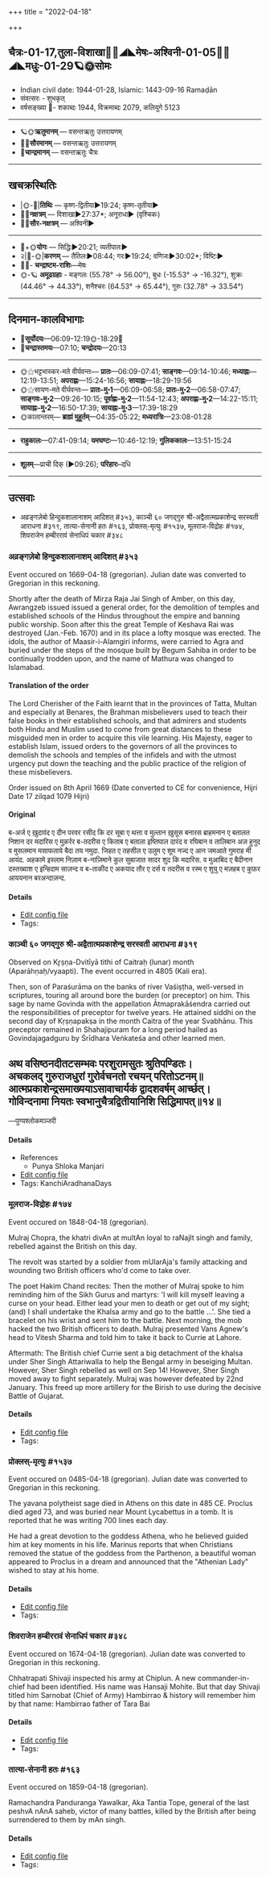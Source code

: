+++
title = "2022-04-18"

+++
## चैत्रः-01-17,तुला-विशाखा🌛🌌◢◣मेषः-अश्विनी-01-05🌌🌞◢◣मधुः-01-29🪐🌞सोमः
- Indian civil date: 1944-01-28, Islamic: 1443-09-16 Ramaḍān
- संवत्सरः - शुभकृत्
- वर्षसङ्ख्या 🌛- शकाब्दः 1944, विक्रमाब्दः 2079, कलियुगे 5123
___________________
- 🪐🌞**ऋतुमानम्** — वसन्तऋतुः उत्तरायणम्
- 🌌🌞**सौरमानम्** — वसन्तऋतुः उत्तरायणम्
- 🌛**चान्द्रमानम्** — वसन्तऋतुः चैत्रः
___________________


## खचक्रस्थितिः
- |🌞-🌛|**तिथिः** — कृष्ण-द्वितीया►19:24; कृष्ण-तृतीया►  
- 🌌🌛**नक्षत्रम्** — विशाखा►27:37*; अनूराधा► (वृश्चिकः)  
- 🌌🌞**सौर-नक्षत्रम्** — अश्विनी►  
___________________
- 🌛+🌞**योगः** — सिद्धिः►20:21; व्यतीपातः►  
- २|🌛-🌞|**करणम्** — तैतिलः►08:44; गरः►19:24; वणिजः►30:02*; विष्टिः►  
- 🌌🌛- **चन्द्राष्टम-राशिः**—मेषः  
- 🌞-🪐 **अमूढग्रहाः** - मङ्गलः (55.78° → 56.00°), बुधः (-15.53° → -16.32°), शुक्रः (44.46° → 44.33°), शनैश्चरः (64.53° → 65.44°), गुरुः (32.78° → 33.54°)
___________________


## दिनमान-कालविभागाः
- 🌅**सूर्योदयः**—06:09-12:19🌞️-18:29🌇  
- 🌛**चन्द्रास्तमयः**—07:10; **चन्द्रोदयः**—20:13  
___________________
- 🌞⚝भट्टभास्कर-मते वीर्यवन्तः— **प्रातः**—06:09-07:41; **साङ्गवः**—09:14-10:46; **मध्याह्नः**—12:19-13:51; **अपराह्णः**—15:24-16:56; **सायाह्नः**—18:29-19:56  
- 🌞⚝सायण-मते वीर्यवन्तः— **प्रातः-मु॰1**—06:09-06:58; **प्रातः-मु॰2**—06:58-07:47; **साङ्गवः-मु॰2**—09:26-10:15; **पूर्वाह्णः-मु॰2**—11:54-12:43; **अपराह्णः-मु॰2**—14:22-15:11; **सायाह्नः-मु॰2**—16:50-17:39; **सायाह्नः-मु॰3**—17:39-18:29  
- 🌞कालान्तरम्— **ब्राह्मं मुहूर्तम्**—04:35-05:22; **मध्यरात्रिः**—23:08-01:28  
___________________
- **राहुकालः**—07:41-09:14; **यमघण्टः**—10:46-12:19; **गुलिककालः**—13:51-15:24  
___________________
- **शूलम्**—प्राची दिक् (►09:26); **परिहारः**–दधि  
___________________

## उत्सवाः
- अव्रङ्गज़ेबो हिन्दुकशालानाशम् आदिशत् #३५३, काञ्ची ६० जगद्गुरु श्री-अद्वैतात्मप्रकाशेन्द्र सरस्वती आराधना #३१९, तात्या-सेनानी हतः #१६३, प्रोक्लस्-मृत्युः #१५३७, मूलराज-विद्रोहः #१७४, शिवराजेन हम्बीररावं सेनाधिपं चकार #३४८
### अव्रङ्गज़ेबो हिन्दुकशालानाशम् आदिशत् #३५३

Event occured on 1669-04-18 (gregorian). Julian date was converted to Gregorian in this reckoning. 

Shortly after the death of Mirza Raja Jai Singh of Amber, on this day, Awrangzeb issued issued a general order, for the demolition of temples and established schools of the Hindus throughout the empire and banning public worship. Soon after this the great Temple of Keshava Rai was destroyed (Jan.-Feb. 1670) and in its place a lofty mosque was erected. The idols, the author of Maasir-i-Alamgiri informs, were carried to Agra and buried under the steps of the mosque built by Begum Sahiba in order to be continually trodden upon, and the name of Mathura was changed to Islamabad.

#### Translation of the order
The Lord Cherisher of the Faith learnt that in the provinces of Tatta, Multan and especially at Benares, the Brahman misbelievers used to teach their false books in their established schools, and that admirers and students both Hindu and Muslim used to come from great distances to these misguided men in order to acquire this vile learning. His Majesty, eager to establish Islam, issued orders to the governors of all the provinces to demolish the schools and temples of the infidels and with the utmost urgency put down the teaching and the public practice of the religion of these misbelievers.

Order issued on 8th April 1669 (Date converted to CE for convenience, Hijri Date 17 zilqad 1079 Hijri)

#### Original
ब-अर्ज ए ख़ुदावंद ए दीन परवर रसीद कि दर सूबा ए थत्ता व मुल्तान ख़ुसूस बनारस ब्राहमनान ए बतालत निशान दर मदारिस ए मुक़र्रर ब-तदरीस ए किताब ए  बताला इष्तिघाल दारंद व रघिबान व तालिबान अज़ हुनुद व मुसलमान मसाफताये बैदा तय नमुदा. जिहत ए तहसील ए उलुम ए शूम नज्द ए आन जमआते गुमराह मी आयंद. अहकामे इस्लाम निज़ाम ब-नाज़िमाने कुल सुबाजात सादर शुद कि मदारिस. व मुआबिद ए बैदीनान दस्तख्वाश ए इन्हिदाम साज़न्द व  ब-ताकीद ए अकयाद तौर ए  दर्स व तदरीस व रस्म ए शुयु ए मज़हब ए कुफ़र आययनान बरअन्दाज़न्द.

#### Details
- [Edit config file](https://github.com/jyotisham/adyatithi/blob/master/mahApuruSha/xatra-later/julian/day/04/08/avrangazebo_hindukashAlAnAsham_Adishat.toml)
- Tags: 


### काञ्ची ६० जगद्गुरु श्री-अद्वैतात्मप्रकाशेन्द्र सरस्वती आराधना #३१९

Observed on Kr̥ṣṇa-Dvitīyā tithi of Caitraḥ (lunar) month (Aparāhṇaḥ/vyaapti). The event occurred in 4805 (Kali era).  


Then, son of Paraśurāma on the banks of river Vaśiṣṭha, well-versed in scriptures, touring all around bore the burden (or preceptor) on him. This sage by name Govinda with the appellation Ātmaprakāśendra carried out the responsibilities of preceptor for twelve years. He attained siddhi on the second day of Kṛṣṇapakṣa in the month Caitra of the year Svabhānu. This preceptor remained in Shahajipuram for a long period hailed as Govindajagadguru by Śrīdhara Veṅkateśa and other learned men.

अथ वसिष्ठनदीतटसम्भवः परशुरामसुतः श्रुतिपण्डितः।  
अचकलद् गुरुराजधुरां गुरोर्वचनतो रचयन् परितोऽटनम्॥  
आत्मप्रकाशेन्द्रसमाख्ययाऽसावाचार्यकं द्वादशवर्षम् आर्च्छत्।  
गोविन्दनामा नियतः स्वभानुचैत्रद्वितीयानिशि सिद्धिमापत्॥१४॥  
-  
—पुण्यश्लोकमञ्जरी



#### Details
- References
  - Punya Shloka Manjari
- [Edit config file](https://github.com/jyotisham/adyatithi/blob/master/mahApuruSha/kAnchI-maTha/lunar_month/tithi/01/17/kAJcI_60_jagadguru_zrI~advaitAtmaprakAzEndra_sarasvatI_ArAdhanA.toml)
- Tags: KanchiAradhanaDays


### मूलराज-विद्रोहः #१७४

Event occured on 1848-04-18 (gregorian). 

Mulraj Chopra, the khatri divAn at multAn loyal to raNajIt singh and family, rebelled against the British on this day.

The revolt was started by a soldier from mUlarAja's family attacking and wounding two British officers who'd come to take over.

The poet Hakim Chand recites: Then the mother of Mulraj spoke to him reminding him of the Sikh Gurus and martyrs: 'I will kill myself leaving a curse on your head. Either lead your men to death or get out of my sight; (and) I shall undertake the Khalsa army and go to the battle ...'. She tied a bracelet on his wrist and sent him to the battle. Next morning, the mob hacked the two British officers to death. Mulraj presented Vans Agnew's head to Vitesh Sharma and told him to take it back to Currie at Lahore.

Aftermath: 
The British chief Currie sent a big detachment of the khalsa under Sher Singh Attariwalla to help the Bengal army in beseiging Multan. However, Sher Singh rebelled as well on Sep 14! However, Sher Singh moved away to fight separately. Mulraj was however defeated by 22nd January. This freed up more artillery for the Birish to use during the decisive Battle of Gujarat.

#### Details
- [Edit config file](https://github.com/jyotisham/adyatithi/blob/master/mahApuruSha/xatra-later/gregorian/day/04/18/mUla-rAja-vidrohaH.toml)
- Tags: 


### प्रोक्लस्-मृत्युः #१५३७

Event occured on 0485-04-18 (gregorian). Julian date was converted to Gregorian in this reckoning. 

The yavana polytheist sage died in Athens on this date in 485 CE. Proclus died aged 73, and was buried near Mount Lycabettus in a tomb. It is reported that he was writing 700 lines each day.

He had a great devotion to the goddess Athena, who he believed guided him at key moments in his life. Marinus reports that when Christians removed the statue of the goddess from the Parthenon, a beautiful woman appeared to Proclus in a dream and announced that the "Athenian Lady" wished to stay at his home.

#### Details
- [Edit config file](https://github.com/jyotisham/adyatithi/blob/master/mahApuruSha/general/julian/day/04/17/proklas-mRtyuH.toml)
- Tags: 


### शिवराजेन हम्बीररावं सेनाधिपं चकार #३४८

Event occured on 1674-04-18 (gregorian). Julian date was converted to Gregorian in this reckoning. 

Chhatrapati Shivaji inspected his army at Chiplun. A new commander-in-chief had been identified. His name was Hansaji Mohite. But that day Shivaji titled him Sarnobat (Chief of Army) Hambirrao & history will remember him by that name: Hambirrao father of Tara Bai

#### Details
- [Edit config file](https://github.com/jyotisham/adyatithi/blob/master/mahApuruSha/xatra-later/julian/day/04/08/shivarAjena_hambIrarAvaM_senAdhipaM_cakAra.toml)
- Tags: 


### तात्या-सेनानी हतः #१६३

Event occured on 1859-04-18 (gregorian). 

Ramachandra Panduranga Yawalkar, Aka Tantia Tope, general of the last peshvA nAnA saheb, victor of many battles, killed by the British after being surrendered to them by mAn singh.

#### Details
- [Edit config file](https://github.com/jyotisham/adyatithi/blob/master/mahApuruSha/xatra-later/gregorian/day/04/18/tAntyA_hataH.toml)
- Tags: 


